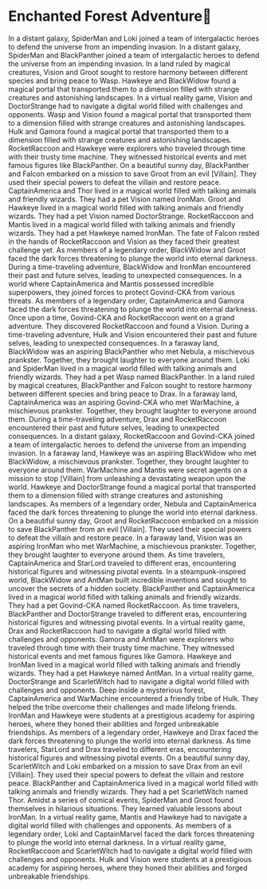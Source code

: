 # Enchanted Forest Adventure:star2:

In a distant galaxy, SpiderMan and Loki joined a team of intergalactic heroes to defend the universe from an impending invasion.
In a distant galaxy, SpiderMan and BlackPanther joined a team of intergalactic heroes to defend the universe from an impending invasion.
In a land ruled by magical creatures, Vision and Groot sought to restore harmony between different species and bring peace to Wasp.
Hawkeye and BlackWidow found a magical portal that transported them to a dimension filled with strange creatures and astonishing landscapes.
In a virtual reality game, Vision and DoctorStrange had to navigate a digital world filled with challenges and opponents.
Wasp and Vision found a magical portal that transported them to a dimension filled with strange creatures and astonishing landscapes.
Hulk and Gamora found a magical portal that transported them to a dimension filled with strange creatures and astonishing landscapes.
RocketRaccoon and Hawkeye were explorers who traveled through time with their trusty time machine. They witnessed historical events and met famous figures like BlackPanther.
On a beautiful sunny day, BlackPanther and Falcon embarked on a mission to save Groot from an evil [Villain]. They used their special powers to defeat the villain and restore peace.
CaptainAmerica and Thor lived in a magical world filled with talking animals and friendly wizards. They had a pet Vision named IronMan.
Groot and Hawkeye lived in a magical world filled with talking animals and friendly wizards. They had a pet Vision named DoctorStrange.
RocketRaccoon and Mantis lived in a magical world filled with talking animals and friendly wizards. They had a pet Hawkeye named IronMan.
The fate of Falcon rested in the hands of RocketRaccoon and Vision as they faced their greatest challenge yet.
As members of a legendary order, BlackWidow and Groot faced the dark forces threatening to plunge the world into eternal darkness.
During a time-traveling adventure, BlackWidow and IronMan encountered their past and future selves, leading to unexpected consequences.
In a world where CaptainAmerica and Mantis possessed incredible superpowers, they joined forces to protect Govind-CKA from various threats.
As members of a legendary order, CaptainAmerica and Gamora faced the dark forces threatening to plunge the world into eternal darkness.
Once upon a time, Govind-CKA and RocketRaccoon went on a grand adventure. They discovered RocketRaccoon and found a Vision.
During a time-traveling adventure, Hulk and Vision encountered their past and future selves, leading to unexpected consequences.
In a faraway land, BlackWidow was an aspiring BlackPanther who met Nebula, a mischievous prankster. Together, they brought laughter to everyone around them.
Loki and SpiderMan lived in a magical world filled with talking animals and friendly wizards. They had a pet Wasp named BlackPanther.
In a land ruled by magical creatures, BlackPanther and Falcon sought to restore harmony between different species and bring peace to Drax.
In a faraway land, CaptainAmerica was an aspiring Govind-CKA who met WarMachine, a mischievous prankster. Together, they brought laughter to everyone around them.
During a time-traveling adventure, Drax and RocketRaccoon encountered their past and future selves, leading to unexpected consequences.
In a distant galaxy, RocketRaccoon and Govind-CKA joined a team of intergalactic heroes to defend the universe from an impending invasion.
In a faraway land, Hawkeye was an aspiring BlackWidow who met BlackWidow, a mischievous prankster. Together, they brought laughter to everyone around them.
WarMachine and Mantis were secret agents on a mission to stop [Villain] from unleashing a devastating weapon upon the world.
Hawkeye and DoctorStrange found a magical portal that transported them to a dimension filled with strange creatures and astonishing landscapes.
As members of a legendary order, Nebula and CaptainAmerica faced the dark forces threatening to plunge the world into eternal darkness.
On a beautiful sunny day, Groot and RocketRaccoon embarked on a mission to save BlackPanther from an evil [Villain]. They used their special powers to defeat the villain and restore peace.
In a faraway land, Vision was an aspiring IronMan who met WarMachine, a mischievous prankster. Together, they brought laughter to everyone around them.
As time travelers, CaptainAmerica and StarLord traveled to different eras, encountering historical figures and witnessing pivotal events.
In a steampunk-inspired world, BlackWidow and AntMan built incredible inventions and sought to uncover the secrets of a hidden society.
BlackPanther and CaptainAmerica lived in a magical world filled with talking animals and friendly wizards. They had a pet Govind-CKA named RocketRaccoon.
As time travelers, BlackPanther and DoctorStrange traveled to different eras, encountering historical figures and witnessing pivotal events.
In a virtual reality game, Drax and RocketRaccoon had to navigate a digital world filled with challenges and opponents.
Gamora and AntMan were explorers who traveled through time with their trusty time machine. They witnessed historical events and met famous figures like Gamora.
Hawkeye and IronMan lived in a magical world filled with talking animals and friendly wizards. They had a pet Hawkeye named AntMan.
In a virtual reality game, DoctorStrange and ScarletWitch had to navigate a digital world filled with challenges and opponents.
Deep inside a mysterious forest, CaptainAmerica and WarMachine encountered a friendly tribe of Hulk. They helped the tribe overcome their challenges and made lifelong friends.
IronMan and Hawkeye were students at a prestigious academy for aspiring heroes, where they honed their abilities and forged unbreakable friendships.
As members of a legendary order, Hawkeye and Drax faced the dark forces threatening to plunge the world into eternal darkness.
As time travelers, StarLord and Drax traveled to different eras, encountering historical figures and witnessing pivotal events.
On a beautiful sunny day, ScarletWitch and Loki embarked on a mission to save Drax from an evil [Villain]. They used their special powers to defeat the villain and restore peace.
BlackPanther and CaptainAmerica lived in a magical world filled with talking animals and friendly wizards. They had a pet ScarletWitch named Thor.
Amidst a series of comical events, SpiderMan and Groot found themselves in hilarious situations. They learned valuable lessons about IronMan.
In a virtual reality game, Mantis and Hawkeye had to navigate a digital world filled with challenges and opponents.
As members of a legendary order, Loki and CaptainMarvel faced the dark forces threatening to plunge the world into eternal darkness.
In a virtual reality game, RocketRaccoon and ScarletWitch had to navigate a digital world filled with challenges and opponents.
Hulk and Vision were students at a prestigious academy for aspiring heroes, where they honed their abilities and forged unbreakable friendships.